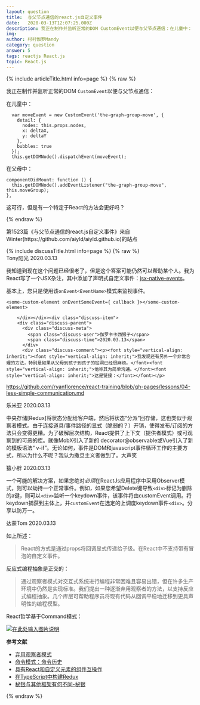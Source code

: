 ```yaml
---
layout: question
title:  与父节点通信的react.js自定义事件
date:   2020-03-13T12:07:25.000Z
description: 我正在制作并监听正常的DOM CustomEvent以便与父节点通信：在儿童中：  var moveEvent = new CustomEvent...
img: 
author: 村村伽罗Mandy
category: question
answer: 5
tags: reactjs React.js
topic: React.js
---
```

<div class="article-root">
  <div class="article">
    {% include articleTitle.html info=page %}
    {% raw %}
    <div class="article-content"><p><font style="vertical-align: inherit;"><font style="vertical-align: inherit;">我正在制作并监听正常的DOM </font></font><code>CustomEvent</code><font style="vertical-align: inherit;"><font style="vertical-align: inherit;">以便与父节点通信：</font></font></p>

<p><font style="vertical-align: inherit;"><font style="vertical-align: inherit;">在儿童中：</font></font></p>

<pre class="lang-js prettyprint-override"><code>  var moveEvent = new CustomEvent('the-graph-group-move', { <font></font>
    detail: {<font></font>
      nodes: this.props.nodes,<font></font>
      x: deltaX,<font></font>
      y: deltaY<font></font>
    },<font></font>
    bubbles: true<font></font>
  });<font></font>
  this.getDOMNode().dispatchEvent(moveEvent);<font></font>
</code></pre>

<p><font style="vertical-align: inherit;"><font style="vertical-align: inherit;">在父母中： </font></font></p>

<pre class="lang-js prettyprint-override"><code>componentDidMount: function () {<font></font>
  this.getDOMNode().addEventListener("the-graph-group-move", this.moveGroup);<font></font>
},<font></font>
</code></pre>

<p><font style="vertical-align: inherit;"><font style="vertical-align: inherit;">这可行，但是有一个特定于React的方法会更好吗？ </font></font></p></div>
    {% endraw %}
  </div>
  <p class="winter_mark">第1523篇《与父节点通信的react.js自定义事件》来自Winter(https://github.com/aiyld/aiyld.github.io)的站点</p>
  <div class="discuss-wrapper">
    {% include discussTitle.html info=page %}
    {% raw %}
    <div class="discuss-item">
        <div class="discuss-parent">
          <div class="discuss-meta">
            <span class="discuss-user">Tony阳光</span>
            <span class="discuss-time">2020.03.13</span>
          </div>
          <div class="discuss-comment"><p><font style="vertical-align: inherit;"><font style="vertical-align: inherit;">我知道到现在这个问题已经很老了，但是这个答案可能仍然可以帮助某个人。</font><font style="vertical-align: inherit;">我为React写了一个JSX杂注，其中添加了声明式自定义事件：</font></font><a href="https://www.npmjs.com/package/jsx-native-events" rel="nofollow noreferrer"><font style="vertical-align: inherit;"><font style="vertical-align: inherit;">jsx-native-events</font></font></a><font style="vertical-align: inherit;"><font style="vertical-align: inherit;">。</font></font></p>

<p><font style="vertical-align: inherit;"><font style="vertical-align: inherit;">基本上，您只是使用该</font></font><code>onEvent&lt;EventName&gt;</code><font style="vertical-align: inherit;"><font style="vertical-align: inherit;">模式来监视事件。</font></font></p>

<pre><code>&lt;some-custom-element onEventSomeEvent={ callback }&gt;&lt;/some-custom-element&gt;
</code></pre></div>
        </div></div><div class="discuss-item">
        <div class="discuss-parent">
          <div class="discuss-meta">
            <span class="discuss-user">伽罗卡卡西猴子</span>
            <span class="discuss-time">2020.03.13</span>
          </div>
          <div class="discuss-comment"><p><font style="vertical-align: inherit;"><font style="vertical-align: inherit;">我发现还有另外一个非常合理的方法，特别是如果从父母到孩子到孩子的钻洞已经很麻烦。</font><font style="vertical-align: inherit;">他称其为简单沟通。</font><font style="vertical-align: inherit;">这是链接：</font></font></p>

<p><a href="https://github.com/ryanflorence/react-training/blob/gh-pages/lessons/04-less-simple-communication.md" rel="nofollow"><font style="vertical-align: inherit;"><font style="vertical-align: inherit;">https://github.com/ryanflorence/react-training/blob/gh-pages/lessons/04-less-simple-communication.md</font></font></a></p></div>
        </div></div><div class="discuss-item">
        <div class="discuss-parent">
          <div class="discuss-meta">
            <span class="discuss-user">乐米亚</span>
            <span class="discuss-time">2020.03.13</span>
          </div>
          <div class="discuss-comment"><p><font style="vertical-align: inherit;"><font style="vertical-align: inherit;">中央存储[Redux]将状态分配给客户端，然后将状态“分派”回存储，这也类似于观察者模式。</font><font style="vertical-align: inherit;">由于连接道具/事件路径的显式（脆弱的？）开销，使得发布/订阅的方法只会变得更糟。</font><font style="vertical-align: inherit;">为了破解层次结构，React提供了上下文（提供者模式）或可观察到的可恶的库。</font><font style="vertical-align: inherit;">就像MobX引入了新的 decorator@observable或Vue引入了新的模板语法“ v-if”。</font><font style="vertical-align: inherit;">无论如何，事件是DOM和javascript事件循环工作的主要方式，所以为什么不呢？</font><font style="vertical-align: inherit;">我认为撒旦主义者做到了。</font><font style="vertical-align: inherit;">大声笑</font></font></p></div>
        </div></div><div class="discuss-item">
        <div class="discuss-parent">
          <div class="discuss-meta">
            <span class="discuss-user">猿小胖</span>
            <span class="discuss-time">2020.03.13</span>
          </div>
          <div class="discuss-comment"><p><font style="vertical-align: inherit;"><font style="vertical-align: inherit;">一个可能的解决方案，如果您绝对</font></font><em><font style="vertical-align: inherit;"><font style="vertical-align: inherit;">必须</font></font></em><font style="vertical-align: inherit;"><font style="vertical-align: inherit;">在ReactJs应用程序中采用Observer模式，则可以劫持一个正常事件。</font><font style="vertical-align: inherit;">例如，如果您希望Delete键导致</font></font><code>&lt;div&gt;</code><font style="vertical-align: inherit;"><font style="vertical-align: inherit;">标记为删除的</font><font style="vertical-align: inherit;">a键</font><font style="vertical-align: inherit;">，则可以</font></font><code>&lt;div&gt;</code><font style="vertical-align: inherit;"><font style="vertical-align: inherit;">监听一个keydown事件，该事件将由customEvent调用。</font><font style="vertical-align: inherit;">将keydown捕获到主体上，并</font></font><code>customEvent</code><font style="vertical-align: inherit;"><font style="vertical-align: inherit;">在选定的上</font><font style="vertical-align: inherit;">调度</font><font style="vertical-align: inherit;">keydown事件</font></font><code>&lt;div&gt;</code><font style="vertical-align: inherit;"><font style="vertical-align: inherit;">。</font><font style="vertical-align: inherit;">分享以防万一。</font></font></p></div>
        </div></div><div class="discuss-item">
        <div class="discuss-parent">
          <div class="discuss-meta">
            <span class="discuss-user">达蒙Tom</span>
            <span class="discuss-time">2020.03.13</span>
          </div>
          <div class="discuss-comment"><p><font style="vertical-align: inherit;"><font style="vertical-align: inherit;">如上所述：</font></font></p>

<blockquote>
  <p><font style="vertical-align: inherit;"><font style="vertical-align: inherit;">React的方式是通过props将回调显式传递给子级。</font><font style="vertical-align: inherit;">在React中不支持带有冒泡的自定义事件。</font></font></p>
</blockquote>

<p><font style="vertical-align: inherit;"><font style="vertical-align: inherit;">反应式编程抽象是正交的：</font></font></p>

<blockquote>
  <p><font style="vertical-align: inherit;"><font style="vertical-align: inherit;">通过观察者模式对交互式系统进行编程非常困难且容易出错，但在许多生产环境中仍然是实现标准。</font><font style="vertical-align: inherit;">我们提出一种逐渐弃用观察者的方法，以支持反应式编程抽象。</font><font style="vertical-align: inherit;">几个库层可帮助程序员将现有代码从回调平稳地迁移到更具声明性的编程模型。</font></font></p>
</blockquote>

<p><font style="vertical-align: inherit;"><font style="vertical-align: inherit;">React哲学基于Command模式：</font></font></p>

<p><a href="https://i.stack.imgur.com/UazA2.png" rel="noreferrer"><img src="https://i.stack.imgur.com/UazA2.png" alt="在此处输入图片说明"></a></p>

<p><strong><font style="vertical-align: inherit;"><font style="vertical-align: inherit;">参考文献</font></font></strong></p>

<ul>
<li><a href="http://lambda-the-ultimate.org/node/4028" rel="noreferrer"><font style="vertical-align: inherit;"><font style="vertical-align: inherit;">弃用观察者模式</font></font></a></li>
<li><a href="http://www.cs.mcgill.ca/~hv/classes/CS400/01.hchen/doc/command/command.html" rel="noreferrer"><font style="vertical-align: inherit;"><font style="vertical-align: inherit;">命令模式：命令历史</font></font></a></li>
<li><a href="http://addyosmani.com/blog/component-interop-with-react-and-custom-elements/" rel="noreferrer"><font style="vertical-align: inherit;"><font style="vertical-align: inherit;">具有React和自定义元素的组件互操作</font></font></a></li>
<li><a href="http://blog.ng-book.com/introduction-to-redux-with-typescript-and-angular-2/" rel="noreferrer"><font style="vertical-align: inherit;"><font style="vertical-align: inherit;">在TypeScript中构建Redux</font></font></a></li>
<li><a href="http://mithril.js.org/comparison.html" rel="noreferrer"><font style="vertical-align: inherit;"><font style="vertical-align: inherit;">秘银与其他框架有何不同-秘银</font></font></a></li>
</ul></div>
        </div></div>
    {% endraw %}
  </div>
<div>
